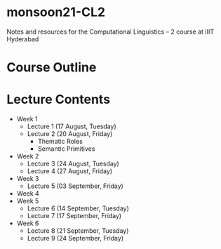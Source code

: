 # monsoon21-CL2
Notes and resources for the Computational Linguistics – 2 course at IIIT Hyderabad

# Course Outline

# Lecture Contents
* Week 1
    * Lecture 1 (17 August, Tuesday)
    * Lecture 2 (20 August, Friday)
        - Thematic Roles
        - Semantic Primitives
* Week 2
    * Lecture 3 (24 August, Tuesday)
    * Lecture 4 (27 August, Friday)
* Week 3
    * Lecture 5 (03 September, Friday)
* Week 4
* Week 5
    * Lecture 6 (14 September, Tuesday)
    * Lecture 7 (17 September, Friday)
* Week 6
    * Lecture 8 (21 September, Tuesday)
    * Lecture 9 (24 September, Friday)
